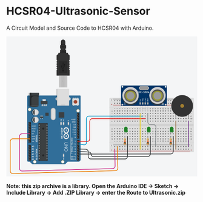 # HCSR04-Ultrasonic-Sensor
A Circuit Model and Source Code to HCSR04 with Arduino.

<p align="center">
  <img width="600" src="/Circuit-Model.png">
</p>

<strong>Note: this zip archive is a library. Open the Arduino IDE -> Sketch -> Include Library -> Add .ZIP Library -> enter the Route to Ultrasonic.zip</strong>
